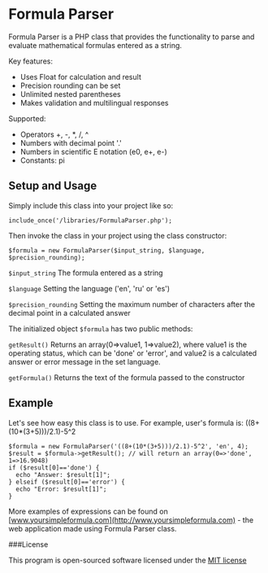 Formula Parser
==============

Formula Parser is a PHP class that provides the functionality to parse and evaluate mathematical formulas entered as a string.

Key features:
* Uses Float for calculation and result
* Precision rounding can be set
* Unlimited nested parentheses
* Makes validation and multilingual responses
 
Supported:
* Operators +, -, *, /, ^
* Numbers with decimal point '.'
* Numbers in scientific E notation (e0, e+, e-)
* Constants: pi

Setup and Usage
---------------

Simply include this class into your project like so:

`include_once('/libraries/FormulaParser.php');`

Then invoke the class in your project using the class constructor:

`$formula = new FormulaParser($input_string, $language, $precision_rounding);`

`$input_string` The formula entered as a string

`$language` Setting the language ('en', 'ru' or 'es')

`$precision_rounding` Setting the maximum number of characters after the decimal point in a calculated answer


The initialized object `$formula` has two public methods:

`getResult()` Returns an array(0=>value1, 1=>value2), where value1 is the operating status, which can be 'done' or 'error', and value2 is a calculated answer or error message in the set language.

`getFormula()`  Returns the text of the formula passed to the constructor

Example
-------

Let's see how easy this class is to use. For example, user's formula is: ((8+(10*(3+5)))/2.1)-5^2

```
$formula = new FormulaParser('((8+(10*(3+5)))/2.1)-5^2', 'en', 4);
$result = $formula->getResult(); // will return an array(0=>'done', 1=>16.9048)
if ($result[0]=='done') {
  echo "Answer: $result[1]";
} elseif ($result[0]=='error') {
  echo "Error: $result[1]";
}
```

More examples of expressions can be found on [www.yoursimpleformula.com](http://www.yoursimpleformula.com) - the web application made using Formula Parser class.

###License

This program is open-sourced software licensed under the [MIT license](http://opensource.org/licenses/MIT)
